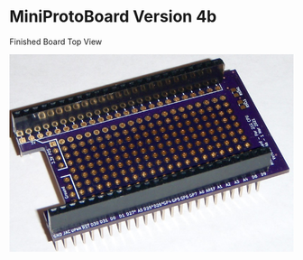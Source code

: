 # MiniProtoBoard Version 4b

Finished Board Top View

![alt text](https://github.com/Sd4Projects/MiniProtoBoard/blob/main/miniProtoBoard.jpg?raw=true "finishedboard")
